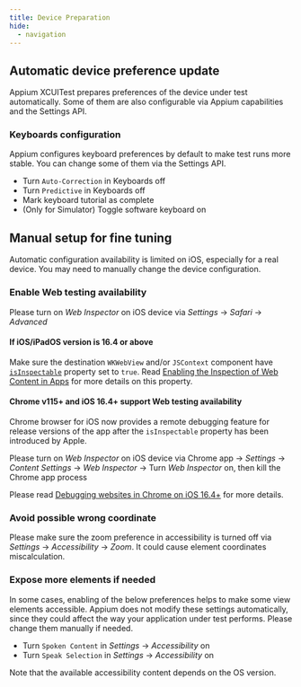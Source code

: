 ```yaml
---
title: Device Preparation
hide:
  - navigation
---
```


## Automatic device preference update

Appium XCUITest prepares preferences of the device under test automatically.
Some of them are also configurable via Appium capabilities and the Settings API.

### Keyboards configuration

Appium configures keyboard preferences by default to make test runs more stable.
You can change some of them via the Settings API.

- Turn `Auto-Correction` in Keyboards off
- Turn `Predictive` in Keyboards off
- Mark keyboard tutorial as complete
- (Only for Simulator) Toggle software keyboard on

## Manual setup for fine tuning

Automatic configuration availability is limited on iOS, especially for a real device. You may need to manually change the device configuration.

### Enable Web testing availability

Please turn on _Web Inspector_ on iOS device via _Settings_ -> _Safari_ -> _Advanced_

#### If iOS/iPadOS version is 16.4 or above

Make sure the destination `WKWebView` and/or `JSContext` component have [`isInspectable`](https://developer.apple.com/documentation/webkit/wkwebview/4111163-isinspectable) property set to `true`.
Read [Enabling the Inspection of Web Content in Apps](https://webkit.org/blog/13936/enabling-the-inspection-of-web-content-in-apps/) for more details on this property.

#### Chrome v115+ and iOS 16.4+ support Web testing availability

Chrome browser for iOS now provides a remote debugging feature for release versions of the app after the `isInspectable` property has been introduced by Apple.

Please turn on _Web Inspector_ on iOS device via Chrome app -> _Settings_ -> _Content Settings_ -> _Web Inspector_ -> Turn _Web Inspector_ on, then kill the Chrome app process

Please read [Debugging websites in Chrome on iOS 16.4+](https://developer.chrome.com/blog/debugging-chrome-on-ios/) for more details.

### Avoid possible wrong coordinate

Please make sure the zoom preference in accessibility is turned off via _Settings_ -> _Accessibility_ -> _Zoom_. It could cause element coordinates miscalculation.

### Expose more elements if needed

In some cases, enabling of the below preferences helps to make some view elements accessible. Appium does not modify these settings automatically, since they could affect the way your application under test performs. Please change them manually if needed.

- Turn `Spoken Content` in _Settings_ -> _Accessibility_ on
- Turn `Speak Selection` in _Settings_ -> _Accessibility_ on

Note that the available accessibility content depends on the OS version.
